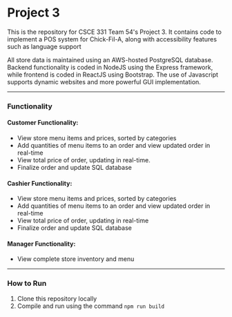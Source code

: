 # Project 3

This is the repository for CSCE 331 Team 54's Project 3. It contains code to implement a POS system for Chick-Fil-A, along with accessibility features such as language support

All store data is maintained using an AWS-hosted PostgreSQL database. Backend functionality is coded in NodeJS using the Express framework, while frontend is coded in ReactJS using Bootstrap. The use of Javascript supports dynamic websites and more powerful GUI implementation.

---

### Functionality

#### Customer Functionality:
- View store menu items and prices, sorted by categories
- Add quantities of menu items to an order and view updated order in real-time
- View total price of order, updating in real-time.
- Finalize order and update SQL database

#### Cashier Functionality:
- View store menu items and prices, sorted by categories
- Add quantities of menu items to an order and view updated order in real-time
- View total price of order, updating in real-time
- Finalize order and update SQL database

#### Manager Functionality:
- View complete store inventory and menu

---
### How to Run

1. Clone this repository locally
2. Compile and run using the command `npm run build`
